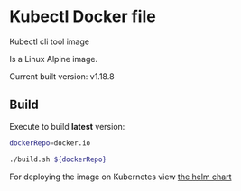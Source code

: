 Kubectl Docker file
===================

Kubectl cli tool image

Is a Linux Alpine image.

Current built version: v1.18.8

Build
-----
Execute to build **latest** version:  
```bash
dockerRepo=docker.io

./build.sh ${dockerRepo}
```

For deploying the image on Kubernetes view [the helm chart](https://github.com/ArieLevs/Kubernetes-Helm-Charts/tree/master/charts/mosquitto)
